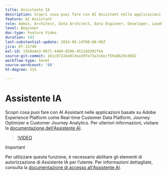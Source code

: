 ```yaml
---
title: Assistente IA
description: Scopri cosa puoi fare con AI Assistant nelle applicazioni basate su Adobe Experience Platform come Real-time Customer Data Platform, Journey Optimizer e Customer Journey Analytics.
feature: AI Assistant
role: Admin, Architect, Data Architect, Data Engineer, Developer, Leader, User
level: Beginner
doc-type: Feature Video
duration: 143
last-substantial-update: 2024-06-14T00:00:00Z
jira: KT-15749
exl-id: 15b9a4e3-0971-4460-859b-45118d382f64
source-git-commit: 1b1c87224a913ea39fe73a3c6ecf59a8b29cd8d2
workflow-type: tm+mt
source-wordcount: '88'
ht-degree: 31%

---
```


# Assistente IA

Scopri cosa puoi fare con AI Assistant nelle applicazioni basate su Adobe Experience Platform come Real-time Customer Data Platform, Journey Optimizer e Customer Journey Analytics. Per ulteriori informazioni, visitare la [documentazione dell&#39;Assistente AI](https://experienceleague.adobe.com/en/docs/experience-platform/ai-assistant/home).

>[!VIDEO](https://video.tv.adobe.com/v/3429845/?learn=on)

>[!IMPORTANT]
>
> Per utilizzare questa funzione, è necessario abilitare gli elementi di autorizzazione di Assistente IA per l’utente. Per informazioni dettagliate, consulta la [documentazione di accesso all&#39;Assistente AI](https://experienceleague.adobe.com/en/docs/experience-platform/ai-assistant/access).
